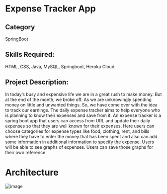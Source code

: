 # Expense Tracker App
## Category 
SpringBoot

## Skills Required:
HTML, CSS, Java, MySQL, Springboot, Heroku Cloud

## Project Description:

In today’s busy and expensive life we are in a great rush to make money. But at the end of the month, we broke off. As we are unknowingly spending money on little and unwanted things. So, we have come over with the idea to track our earnings. The daily expense tracker aims to help everyone who is planning to know their expenses and save from it. An expense tracker is a spring boot app that users can access from URL and update their daily expenses so that they are well known for their expenses. Here users can choose categories for expense types like food, clothing, rent, and bills where they have to enter the money that has been spent and also can add some information in additional information to specify the expense. Users will be able to see graphs of expenses. Users can save those graphs for their own reference.  

# Architecture
![image](https://user-images.githubusercontent.com/65500415/174320647-7df0a8c5-72e4-42a9-9bca-aa2a5be2ce9e.png)
